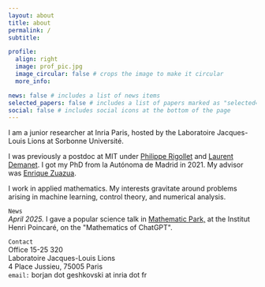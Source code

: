 ```yaml
---
layout: about
title: about
permalink: /
subtitle: 

profile:
  align: right
  image: prof_pic.jpg
  image_circular: false # crops the image to make it circular
  more_info: 

news: false # includes a list of news items
selected_papers: false # includes a list of papers marked as "selected={true}"
social: false # includes social icons at the bottom of the page
---
```


I am a junior researcher at Inria Paris, hosted by the Laboratoire Jacques-Louis Lions at Sorbonne Université.

I was previously a postdoc at MIT under <a class="publink" href="https://math.mit.edu/~rigollet/">Philippe Rigollet</a> and <a class="publink" href="https://math.mit.edu/icg/">Laurent Demanet</a>.
I got my PhD from la Autónoma de Madrid in 2021. My advisor was <a class="publink" href="https://dcn.nat.fau.eu/enrique-zuazua/">Enrique Zuazua</a>. 

I work in applied mathematics. My interests gravitate around problems arising in machine learning, control theory, and numerical analysis. 

<code>News</code><br>
*April 2025.* I gave a popular science talk in <a class="publink" href="https://www.ihp.fr/fr/mathematic-park">Mathematic Park,</a> at the Institut Henri Poincaré, on the "Mathematics of ChatGPT".

<code>Contact</code><br>
Office 15-25 320<br>
Laboratoire Jacques-Louis Lions<br>
4 Place Jussieu, 75005 Paris<br>
<code>email:</code> borjan dot geshkovski at inria dot fr
